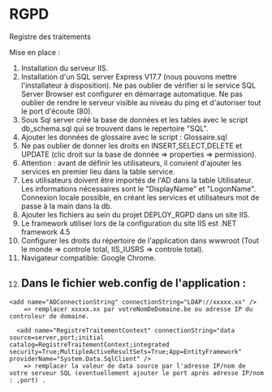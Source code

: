 # RGPD
Registre des traitements

Mise en place :

  1) Installation du serveur IIS.
  2) Installation d'un SQL server Express V17.7 (nous pouvons mettre l'installateur à disposition). Ne pas oublier de vérifier si le service SQL Server Browser est configurer en démarrage automatique. Ne pas oublier de rendre le serveur visible au niveau du ping et d'autoriser tout le port d'écoute (80).
  3) Sous Sql server créé la base de données et les tables avec le script db_schema.sql qui se trouvent dans le repertoire "SQL".
  4) Ajouter les données de glossaire avec le script : Glossaire.sql
  5) Ne pas oublier de donner les droits en INSERT,SELECT,DELETE et UPDATE (clic droit sur la base de donnée => properties => permission).
  6) Attention : avant de définir les utilisateurs, il convient d'ajouter les services en premier lieu dans la table service.
  7) Les utilisateurs doivent être importés de l'AD dans la table Utilisateur. Les informations nécessaires sont le "DisplayName" et       "LogonName". Connexion locale possible, en créant les services et utilisateurs mot de passe à la main dans la db.
  8) Ajouter les fichiers au sein du projet DEPLOY_RGPD dans un site IIS.
  9) Le framework utiliser lors de la configuration du site IIS est .NET framework 4.5
  10) Configurer les droits du répertoire de l'application dans wwwroot (Tout le monde => controle total, IIS_IUSRS => controle total).
  11) Navigateur compatible: Google Chrome.
  12) Dans le fichier web.config de l'application :
      ---------------------------------------------
   
    <add name="ADConnectionString" connectionString="LDAP://xxxxx.xx" />
        => remplacer xxxxx.xx par votreNomDeDomaine.be ou adresse IP du controleur de domaine.
      
      <add name="RegistreTraitementContext" connectionString="data source=server,port;initial catalog=RegistreTraitementContext;integrated security=True;MultipleActiveResultSets=True;App=EntityFramework" providerName="System.Data.SqlClient" />
        => remplacer la valeur de data source par l'adresse IP/nom de votre serveur SQL (eventuellement ajouter le port après adresse IP/nom : ,port) .
